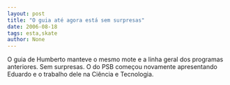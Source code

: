 ```yaml
---
layout: post
title: "O guia até agora está sem surpresas"
date: 2006-08-18
tags: esta,skate
author: None
---
```

O guia de Humberto manteve o mesmo mote e a linha geral dos programas anteriores. Sem surpresas.
O do PSB começou novamente apresentando Eduardo e o trabalho dele na
 Ciência e Tecnologia. 